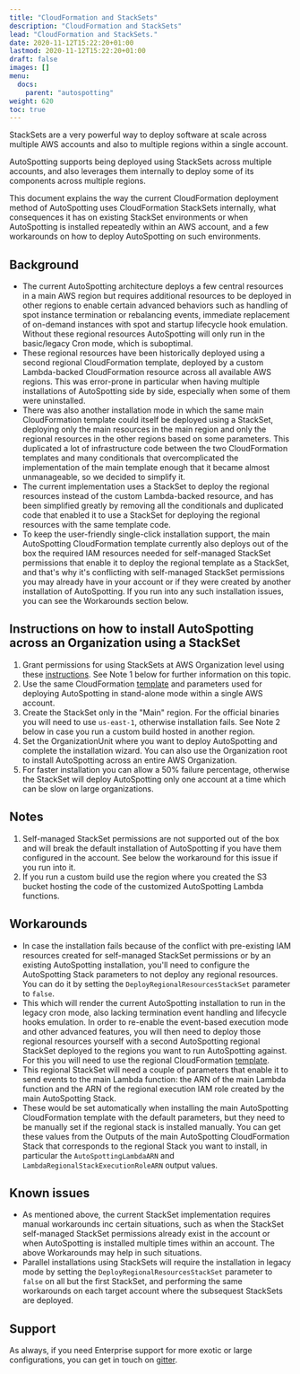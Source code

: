 ```yaml
---
title: "CloudFormation and StackSets"
description: "CloudFormation and StackSets"
lead: "CloudFormation and StackSets."
date: 2020-11-12T15:22:20+01:00
lastmod: 2020-11-12T15:22:20+01:00
draft: false
images: []
menu:
  docs:
    parent: "autospotting"
weight: 620
toc: true
---
```


StackSets are a very powerful way to deploy software at scale across multiple
AWS accounts and also to multiple regions within a single account.

AutoSpotting supports being deployed using StackSets across multiple accounts,
and also leverages them internally to deploy some of its components across
multiple regions.

This document explains the way the current CloudFormation deployment method of
AutoSpotting uses CloudFormation StackSets internally, what consequences it has
on existing StackSet environments or when AutoSpotting is installed repeatedly
within an AWS account, and a few workarounds on how to deploy AutoSpotting on
such environments.

## Background

- The current AutoSpotting architecture deploys a few central resources in a
  main AWS region but requires additional resources to be deployed in other
  regions to enable certain advanced behaviors such as handling of spot instance
  termination or rebalancing events, immediate replacement of on-demand
  instances with spot and startup lifecycle hook emulation. Without these
  regional resources AutoSpotting will only run in the basic/legacy Cron mode,
  which is suboptimal.
- These regional resources have been historically deployed using a second
  regional CloudFormation template, deployed by a custom Lambda-backed
  CloudFormation resource across all available AWS regions. This was error-prone
  in particular when having multiple installations of AutoSpotting side by side,
  especially when some of them were uninstalled.
- There was also another installation mode in which the same main CloudFormation
  template could itself be deployed using a StackSet, deploying only the main
  resources in the main region and only the regional resources in the other
  regions based on some parameters. This duplicated a lot of infrastructure code
  between the two CloudFormation templates and many conditionals that
  overcomplicated the implementation of the main template enough that it became
  almost unmanageable, so we decided to simplify it.
- The current implementation uses a StackSet to deploy the regional resources
  instead of the custom Lambda-backed resource, and has been simplified greatly by
  removing all the conditionals and duplicated code that enabled it to use a
  StackSet for deploying the regional resources with the same template code.
- To keep the user-friendly single-click installation support, the main AutoSpotting
  CloudFormation template currently also deploys out of the box the required IAM
  resources needed for self-managed StackSet permissions that enable it to
  deploy the regional template as a StackSet, and that's why it's conflicting
  with self-managed StackSet permissions you may already have in your account or
  if they were created by another installation of AutoSpotting. If you run into
  any such installation issues, you can see the Workarounds section below.

## Instructions on how to install AutoSpotting across an Organization using a StackSet

1. Grant permissions for using StackSets at AWS Organization level using these
   [instructions](https://docs.aws.amazon.com/AWSCloudFormation/latest/UserGuide/StackSets-orgs-enable-trusted-access.html).
   See Note 1 below for further information on this topic.
1. Use the same CloudFormation
   [template](https://s3.amazonaws.com/cloudprowess/nightly/template.yaml) and
   parameters used for deploying AutoSpotting in stand-alone mode within a
   single AWS account.
1. Create the StackSet only in the "Main" region. For the official binaries you
   will need to use `us-east-1`, otherwise installation fails. See Note 2 below
   in case you run a custom build hosted in another region.
1. Set the OrganizationUnit where you want to deploy AutoSpotting and complete
   the installation wizard. You can also use the Organization root to install
   AutoSpotting across an entire AWS Organization.
1. For faster installation you can allow a 50% failure percentage, otherwise the
   StackSet will deploy AutoSpotting only one account at a time which can be
   slow on large organizations.

## Notes

1. Self-managed StackSet permissions are not supported out of the box and will
   break the default installation of AutoSpotting if you have them configured in
   the account. See below the workaround for this issue if you run into it.
1. If you run a custom build use the region where you created the S3 bucket
   hosting the code of the customized AutoSpotting Lambda functions.

## Workarounds

- In case the installation fails because of the conflict with pre-existing IAM
  resources created for self-managed StackSet permissions or by an existing
  AutoSpotting installation, you'll need to configure the AutoSpotting Stack
  parameters to not deploy any regional resources. You can do it by setting the
  `DeployRegionalResourcesStackSet` parameter to `false`.
- This which will render the current AutoSpotting installation to run in the
  legacy cron mode, also lacking termination event handling and lifecycle hooks
  emulation. In order to re-enable the event-based execution mode and other
  advanced features, you will then need to deploy those regional resources
  yourself with a second AutoSpotting regional StackSet deployed to the regions
  you want to run AutoSpotting against. For this you will need to use the
  regional CloudFormation
  [template](https://s3.amazonaws.com/cloudprowess/nightly/regional_template.yaml).
- This regional StackSet will need a couple of parameters that enable it to send
  events to the main Lambda function: the ARN of the main Lambda function and
  the ARN of the regional execution IAM role created by the main AutoSpotting
  Stack.
- These would be set automatically when installing the main AutoSpotting
  CloudFormation template with the default parameters, but they need to be
  manually set if the regional stack is installed manually. You can get these
  values from the Outputs of the main AutoSpotting CloudFormation Stack that
  corresponds to the regional Stack you want to install, in particular the
  `AutoSpottingLambdaARN` and `LambdaRegionalStackExecutionRoleARN` output
  values.

## Known issues

- As mentioned above, the current StackSet implementation requires manual
  workarounds inc certain situations, such as when the StackSet self-managed
  StackSet permissions already exist in the account or when AutoSpotting is
  installed multiple times within an account. The above Workarounds may help in
  such situations.
- Parallel installations using StackSets will require the installation in legacy
  mode by setting the `DeployRegionalResourcesStackSet` parameter to `false` on
  all but the first StackSet, and performing the same workarounds on each target
  account where the subsequest StackSets are deployed.

## Support

As always, if you need Enterprise support for more exotic or large
configurations, you can get in touch on [gitter](https://gitter.im/cristim).
